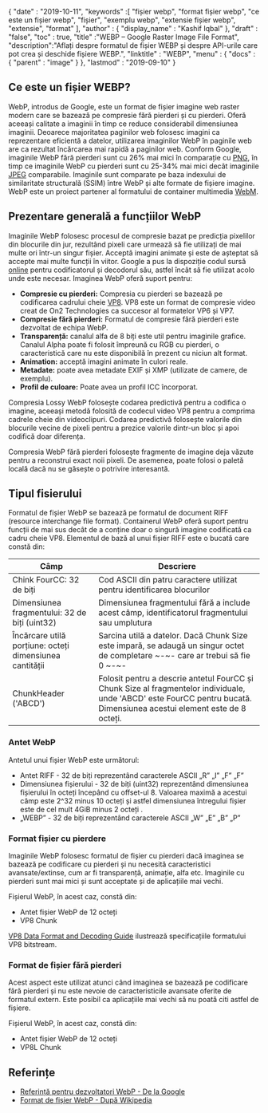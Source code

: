 {
  "date" : "2019-10-11",
  "keywords" :[ "fișier webp", "format fișier webp", "ce este un fișier webp", "fișier", "exemplu webp", "extensie fișier webp", "extensie", "format" ],
  "author" : {
    "display_name" : "Kashif Iqbal"
},
  "draft" : "false",
  "toc" : true,
  "title" :"WEBP – Google Raster Image File Format",
  "description":"Aflați despre formatul de fișier WEBP și despre API-urile care pot crea și deschide fișiere WEBP.",
  "linktitle" : "WEBP",
  "menu" : {
    "docs" : {
      "parent" : "image"
}
},
  "lastmod" : "2019-09-10"
}

## Ce este un fișier WEBP?

WebP, introdus de Google, este un format de fișier imagine web raster modern care se bazează pe compresie fără pierderi și cu pierderi. Oferă aceeași calitate a imaginii în timp ce reduce considerabil dimensiunea imaginii. Deoarece majoritatea paginilor web folosesc imagini ca reprezentare eficientă a datelor, utilizarea imaginilor WebP în paginile web are ca rezultat încărcarea mai rapidă a paginilor web. Conform Google, imaginile WebP fără pierderi sunt cu 26% mai mici în comparație cu [PNG](/ro/image/png/), în timp ce imaginile WebP cu pierderi sunt cu 25-34% mai mici decât imaginile [JPEG](/ro/image/jpeg/) comparabile. Imaginile sunt comparate pe baza indexului de similaritate structurală (SSIM) între WebP și alte formate de fișiere imagine. WebP este un proiect partener al formatului de container multimedia [WebM](https://en.wikipedia.org/wiki/WebM).

## Prezentare generală a funcțiilor WebP ##

Imaginile WebP folosesc procesul de compresie bazat pe predicția pixelilor din blocurile din jur, rezultând pixeli care urmează să fie utilizați de mai multe ori într-un singur fișier. Acceptă imagini animate și este de așteptat să accepte mai multe funcții în viitor. Google a pus la dispoziție codul sursă [online](https://developers.google.com/speed/webp/download) pentru codificatorul și decodorul său, astfel încât să fie utilizat acolo unde este necesar. Imaginea WebP oferă suport pentru:

* **Compresie cu pierderi:** Compresia cu pierderi se bazează pe codificarea cadrului cheie [VP8](http://en.wikipedia.org/wiki/VP8). VP8 este un format de compresie video creat de On2 Technologies ca succesor al formatelor VP6 și VP7.
* **Compresie fără pierderi:** Formatul de compresie fără pierderi este dezvoltat de echipa WebP.
* **Transparență:** canalul alfa de 8 biți este util pentru imaginile grafice. Canalul Alpha poate fi folosit împreună cu RGB cu pierderi, o caracteristică care nu este disponibilă în prezent cu niciun alt format.
* **Animation:** acceptă imagini animate în culori reale.
* **Metadate:** poate avea metadate EXIF și XMP (utilizate de camere, de exemplu).
* **Profil de culoare:** Poate avea un profil ICC încorporat.

Compresia Lossy WebP folosește codarea predictivă pentru a codifica o imagine, aceeași metodă folosită de codecul video VP8 pentru a comprima cadrele cheie din videoclipuri. Codarea predictivă folosește valorile din blocurile vecine de pixeli pentru a prezice valorile dintr-un bloc și apoi codifică doar diferența.

Compresia WebP fără pierderi folosește fragmente de imagine deja văzute pentru a reconstrui exact noii pixeli. De asemenea, poate folosi o paletă locală dacă nu se găsește o potrivire interesantă.

## Tipul fisierului ##

Formatul de fișier WebP se bazează pe formatul de document RIFF (resource interchange file format). Containerul WebP oferă suport pentru funcții de mai sus decât de a conține doar o singură imagine codificată ca cadru cheie VP8. Elementul de bază al unui fișier RIFF este o bucată care constă din:


|Câmp|Descriere
---|---|
|Chink FourCC: 32 de biți|Cod ASCII din patru caractere utilizat pentru identificarea blocurilor
|Dimensiunea fragmentului: 32 de biți (uint32)|Dimensiunea fragmentului fără a include acest câmp, identificatorul fragmentului sau umplutura
|Încărcare utilă porțiune: octeți dimensiunea cantității|Sarcina utilă a datelor. Dacă Chunk Size este impară, se adaugă un singur octet de completare ~-~- care ar trebui să fie 0 ~-~-
|ChunkHeader ('ABCD')|Folosit pentru a descrie antetul FourCC și Chunk Size al fragmentelor individuale, unde 'ABCD' este FourCC pentru bucată. Dimensiunea acestui element este de 8 octeți.

### Antet WebP ###

Antetul unui fișier WebP este următorul:

* Antet RIFF - 32 de biți reprezentând caracterele ASCII „R” „I” „F” „F”
* Dimensiunea fișierului - 32 de biți (uint32) reprezentând dimensiunea fișierului în octeți începând cu offset-ul 8. Valoarea maximă a acestui câmp este 2^32 minus 10 octeți și astfel dimensiunea întregului fișier este de cel mult 4GiB minus 2 octeți .
* „WEBP” - 32 de biți reprezentând caracterele ASCII „W” „E” „B” „P”

### Format fișier cu pierdere ###

Imaginile WebP folosesc formatul de fișier cu pierderi dacă imaginea se bazează pe codificare cu pierderi și nu necesită caracteristici avansate/extinse, cum ar fi transparență, animație, alfa etc. Imaginile cu pierderi sunt mai mici și sunt acceptate și de aplicațiile mai vechi.

Fișierul WebP, în acest caz, constă din:

* Antet fișier WebP de 12 octeți
* VP8 Chunk

[VP8 Data Format and Decoding Guide](https://tools.ietf.org/html/rfc6386) ilustrează specificațiile formatului VP8 bitstream.

### Format de fișier fără pierderi ###

Acest aspect este utilizat atunci când imaginea se bazează pe codificare fără pierderi și nu este nevoie de caracteristicile avansate oferite de formatul extern. Este posibil ca aplicațiile mai vechi să nu poată citi astfel de fișiere.

Fișierul WebP, în acest caz, constă din:

* Antet fișier WebP de 12 octeți
* VP8L Chunk

## Referințe ##

* [Referință pentru dezvoltatori WebP - De la Google](https://developers.google.com/speed/webp/)
* [Format de fișier WebP - După Wikipedia](https://en.wikipedia.org/wiki/WebP)


